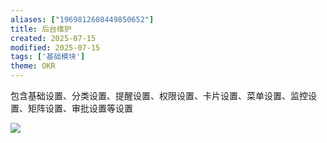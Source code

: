```yaml
---
aliases: ["1969812608449850652"]
title: 后台维护
created: 2025-07-15
modified: 2025-07-15
tags: ['基础模块']
theme: OKR
---
```


包含基础设置、分类设置、提醒设置、权限设置、卡片设置、菜单设置、监控设置、矩阵设置、审批设置等设置

![](https://myhelpdoc.oss-cn-heyuan.aliyuncs.com/mdimages/c84ff12f01fdcf9a912475228ccb416f.jpg)